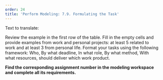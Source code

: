 ```yaml
---
order: 24
title: 'Perform Modeling: 7.9. Formulating the Task'
---
```


Text to translate: 

Review the example in the first row of the table. Fill in the empty cells and provide examples from work and personal projects: at least 5 related to work and at least 3 from personal life. Format your tasks using the following framework: Who, By what deadline, In what role, By what method, With what resources, should deliver which work product.

**Find the corresponding assignment number in the modeling workspace and complete all its requirements.**